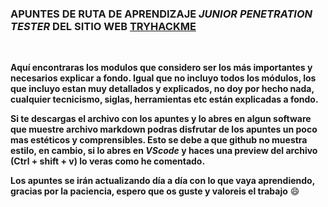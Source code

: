 ### APUNTES DE RUTA DE APRENDIZAJE _JUNIOR PENETRATION TESTER_ DEL SITIO WEB [TRYHACKME](https://tryhackme.com/paths)  

<br>

**Aquí encontraras los modulos que considero ser los más importantes y necesarios explicar a fondo. Igual que no incluyo todos los módulos, los que incluyo estan muy detallados y explicados, no doy por hecho nada, cualquier tecnicismo, siglas, herramientas etc están explicadas a fondo.** 

**Si te descargas el archivo con los apuntes y lo abres en algun software que muestre archivo markdown podras disfrutar de los apuntes un poco mas estéticos y comprensibles. Esto se debe a que github no muestra estilo, en cambio, si lo abres en _VScode_ y haces una preview del archivo (Ctrl + shift + v) lo veras como he comentado.**   

**Los apuntes se irán actualizando día a día con lo que vaya aprendiendo, gracias por la paciencia, espero que os guste y valoreis el trabajo** 😄
 
